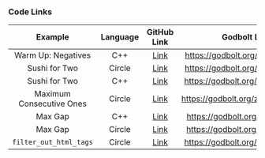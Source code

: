 ### Code Links

|         Example          | Language |                                                  GitHub Link                                                  |          Godbolt Link           |
| :----------------------: | :------: | :-----------------------------------------------------------------------------------------------------------: | :-----------------------------: |
|    Warm Up: Negatives    |   C++    |      [Link](https://github.com/codereport/Content/blob/main/Talks/2023-06-ItalianC%2B%2B/negatives.cpp)       | https://godbolt.org/z/8TEevabqd |
|      Sushi for Two       |  Circle  |        [Link](https://github.com/codereport/top10/blob/main/05_sushi_for_two/sushi_for_two_circle.cpp)        | https://godbolt.org/z/Mca5jKq85 |
|      Sushi for Two       |   C++    |           [Link](https://github.com/codereport/top10/blob/main/05_sushi_for_two/sushi_for_two.cpp)            | https://godbolt.org/z/69Kh8baz3 |
| Maximum Consecutive Ones |  Circle  |         [Link](https://github.com/codereport/top10/blob/main/02_mco/max_consecutive_ones_circle.cpp)          | https://godbolt.org/z/Mc11bWGd3 |
|         Max Gap          |   C++    |                 [Link](https://github.com/codereport/top10/blob/main/06_max_gap/max_gap.cpp)                  | https://godbolt.org/z/P43EhYcsj |
|         Max Gap          |  Circle  |              [Link](https://github.com/codereport/top10/blob/main/06_max_gap/max_gap_circle.cpp)              | https://godbolt.org/z/4xz1c3j4v |
|  `filter_out_html_tags`  |  Circle  | [Link](https://github.com/codereport/Content/blob/main/Talks/2023-06-ItalianC%2B%2B/filter_out_html_tags.cpp) | https://godbolt.org/z/KK3vhz18d |

<!-- 
### Podcast Links:
|      Podcast       |    Guest    |    Date    |                                         Link                                          |
| :----------------: | :---------: | :--------: | :-----------------------------------------------------------------------------------: |
| Functional Geekery | Alex Weiner | 2016-08-30 | [Episode 64 – Alex Weiner](https://www.functionalgeekery.com/episode-64-alex-weiner/) |

### YouTube Video Links:
|      Speaker       | Conference/Meetup | Year  |                                      Talk                                      |
| :----------------: | :---------------: | :---: | :----------------------------------------------------------------------------: |
| Alexander Stepanov |   Talk at Adobe   | 2002  | ⭐ [STL and Its Design Principles](https://www.youtube.com/watch?v=COuHLky7E2Q) |

### Paper Links:
|     Author     | Date  |                                                    Link                                                    |
| :------------: | :---: | :--------------------------------------------------------------------------------------------------------: |
| Alan J. Perlis | 1977  | [⭐ In praise of APL: a language for lyrical programming](https://dl.acm.org/doi/pdf/10.1145/586015.586019) |

### Article/Other Links:
| Author | Site  | Date  | Link  |
| :----: | :---: | :---: | :---: |
 -->
